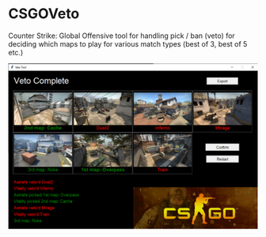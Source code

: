 # CSGOVeto
Counter Strike: Global Offensive tool for handling pick / ban (veto) for deciding which maps to play for various match types (best of 3, best of 5 etc.)

![Veto](https://github.com/pantherNZ/CSGOVeto/blob/master/screenshot.png)
